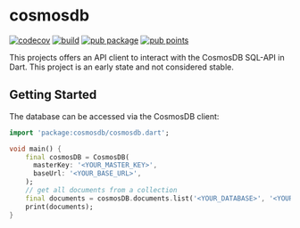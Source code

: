 # cosmosdb

[![codecov](https://codecov.io/gh/jonasfranz/cosmosdb/branch/master/graph/badge.svg?token=LLQQAP43A6)](https://codecov.io/gh/jonasfranz/cosmosdb)
[![build](https://github.com/jonasfranz/cosmosdb/workflows/Dart-CI/badge.svg?branch=master)](https://github.com/jonasfranz/cosmosdb/actions) 
[![pub package](https://img.shields.io/pub/v/cosmosdb.svg)](https://pub.dev/packages/cosmosdb)
[![pub points](https://badges.bar/cosmosdb/pub%20points)](https://pub.dev/packages/cosmosdb/score)
 
This projects offers an API client to interact with the CosmosDB SQL-API in Dart. This project is an early state and not considered stable.

## Getting Started

The database can be accessed via the CosmosDB client:
```dart
import 'package:cosmosdb/cosmosdb.dart';

void main() {
    final cosmosDB = CosmosDB(
      masterKey: '<YOUR_MASTER_KEY>',
      baseUrl: '<YOUR_BASE_URL>',
    );
    // get all documents from a collection
    final documents = cosmosDB.documents.list('<YOUR_DATABASE>', '<YOUR_COLLECTION>');
    print(documents);
}
```